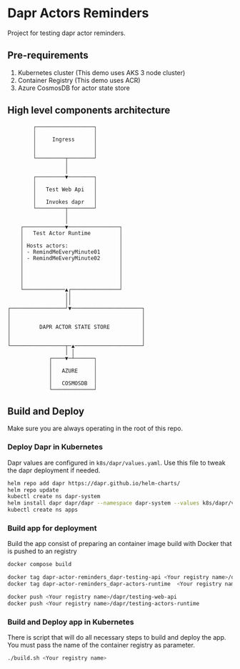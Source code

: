 # Dapr Actors Reminders

Project for testing dapr actor reminders.

## Pre-requirements

1. Kubernetes cluster (This demo uses AKS 3 node cluster)
2. Container Registry (This demo uses ACR)
3. Azure CosmosDB for actor state store

## High level components architecture

```ascii
        ┌──────────────────┐
        │                  │
        │     Ingress      │
        │                  │
        │                  │
        └─────────┬────────┘
                  │
                  │
        ┌─────────▼────────┐
        │                  │
        │   Test Web Api   │
        │                  │
        │   Invokes dapr   │
        └─────────┬────────┘
                  │
                  │
    ┌─────────────▼────────────────┐
    │   Test Actor Runtime         │
    │                              │
    │ Hosts actors:                │
    │ - RemindMeEveryMinute01      │
    │ - RemindMeEveryMinute02      │
    │                              │
    │                              │
    │                              │
    │                              │
    └─────────────▲┌───────────────┘
                  ││
                  ││
┌─────────────────┘▼──────────────────────┐
│                                         │
│                                         │
│         DAPR ACTOR STATE STORE          │
│                                         │
│                                         │
└─────────────────┬─▲─────────────────────┘
                  │ │
             ┌────▼─┴──────┐
             │             │
             │   AZURE     │
             │             │
             │   COSMOSDB  │
             └─────────────┘
```

## Build and Deploy

Make sure you are always operating in the root of this repo.

### Deploy Dapr in Kubernetes

Dapr values are configured in `k8s/dapr/values.yaml`. Use this file to tweak the dapr deployment if needed.

```bash
helm repo add dapr https://dapr.github.io/helm-charts/
helm repo update
kubectl create ns dapr-system
helm install dapr dapr/dapr --namespace dapr-system --values k8s/dapr/values.yaml --wait
kubectl create ns apps
```

### Build app for deployment

Build the app consist of preparing an container image build with Docker that is pushed to an registry

```bash
docker compose build

docker tag dapr-actor-reminders_dapr-testing-api <Your registry name>/dapr/testing-web-api
docker tag dapr-actor-reminders_dapr-actors-runtime  <Your registry name>/dapr/testing-actors-runtime

docker push <Your registry name>/dapr/testing-web-api
docker push <Your registry name>/dapr/testing-actors-runtime
```

### Build and Deploy app in Kubernetes

There is script that will do all necessary steps to build and deploy the app. You must pass the name of the container registry as parameter.

```bash
./build.sh <Your registry name>
```
